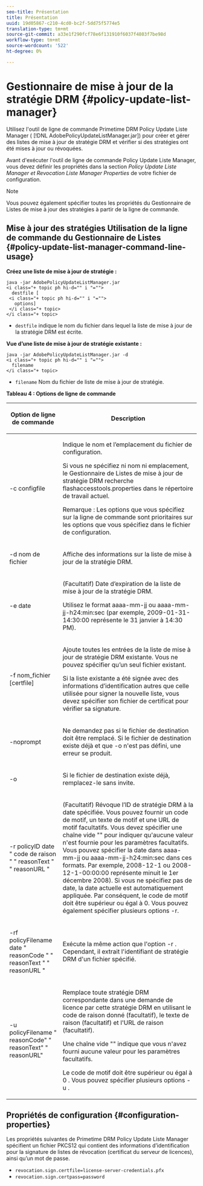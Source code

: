 ```yaml
---
seo-title: Présentation
title: Présentation
uuid: 19d05867-c210-4cd0-bc2f-5dd75f5774e5
translation-type: tm+mt
source-git-commit: a33e1f290fcf78e6f131910f6037f4803f7be98d
workflow-type: tm+mt
source-wordcount: '522'
ht-degree: 0%

---
```



# Gestionnaire de mise à jour de la stratégie DRM {#policy-update-list-manager}

Utilisez l&#39;outil de ligne de commande Primetime DRM Policy Update Liste Manager ( [!DNL AdobePolicyUpdateListManager.jar]) pour créer et gérer des listes de mise à jour de stratégie DRM et vérifier si des stratégies ont été mises à jour ou révoquées.

Avant d&#39;exécuter l&#39;outil de ligne de commande Policy Update Liste Manager, vous devez définir les propriétés dans la section *Policy Update Liste Manager et Revocation Liste Manager Properties* de votre fichier de configuration.

>[!NOTE]
>
>Vous pouvez également spécifier toutes les propriétés du Gestionnaire de Listes de mise à jour des stratégies à partir de la ligne de commande.

## Mise à jour des stratégies Utilisation de la ligne de commande du Gestionnaire de Listes {#policy-update-list-manager-command-line-usage}

**Créez une liste de mise à jour de stratégie :**

```
java -jar AdobePolicyUpdateListManager.jar  
<i class="+ topic ph hi-d="" i "="">
  destfile [ 
 <i class="+ topic ph hi-d="" i "="">
   options]  
 </i class="+ topic> 
</i class="+ topic>
```

* `destfile` indique le nom du fichier dans lequel la liste de mise à jour de la stratégie DRM est écrite.

**Vue d’une liste de mise à jour de stratégie existante :**

```
java -jar AdobePolicyUpdateListManager.jar -d  
<i class="+ topic ph hi-d="" i "="">
  filename 
</i class="+ topic>
```

* `filename` Nom du fichier de liste de mise à jour de stratégie.

**Tableau 4 : Options de ligne de commande**

<table frame="all" colsep="1" rowsep="1" class="+ topic/table adobe-d/table " id="table_ghb_jqy_n4">  
 <thead class="- topic/thead "> 
  <tr rowsep="1" class="- topic/row "> 
   <th colname="1" class="- topic/entry entry"> <p class="- topic/p ">Option de ligne de commande </p> </th> 
   <th colname="2" class="- topic/entry entry"> <p class="- topic/p ">Description </p> </th> 
  </tr> 
 </thead>
 <tbody class="- topic/tbody "> 
  <tr rowsep="1" class="- topic/row "> 
   <td colname="1" class="- topic/entry "> <span class="+ topic/ph pr-d/codeph codeph"> -c configfile  </span> </td> 
   <td colname="2" class="- topic/entry "> <p class="- topic/p ">Indique le nom et l’emplacement du fichier de configuration. </p> <p class="- topic/p ">Si vous ne spécifiez ni nom ni emplacement, le Gestionnaire de Listes de mise à jour de stratégie DRM recherche <span class="filepath"> flashaccesstools.properties </span> dans le répertoire de travail actuel. </p> <p>Remarque :  Les options que vous spécifiez sur la ligne de commande sont prioritaires sur les options que vous spécifiez dans le fichier de configuration. </p> </td> 
  </tr> 
  <tr rowsep="1" class="- topic/row "> 
   <td colname="1" class="- topic/entry "> <p class="- topic/p "> <span class="+ topic/ph pr-d/codeph codeph"> -d nom de fichier  </span> </p> </td> 
   <td colname="2" class="- topic/entry "> <p class="- topic/p ">Affiche des informations sur la liste de mise à jour de la stratégie DRM. </p> </td> 
  </tr> 
  <tr rowsep="1" class="- topic/row "> 
   <td colname="1" class="- topic/entry "> <span class="+ topic/ph pr-d/codeph codeph"> -e date  </span> </td> 
   <td colname="2" class="- topic/entry "> <p>(Facultatif) Date d’expiration de la liste de mise à jour de la stratégie DRM. </p> <p>Utilisez le format <span class="+ topic/ph pr-d/codeph codeph"> aaaa-mm-jj </span> ou <span class="+ topic/ph pr-d/codeph codeph"> aaaa-mm-jj-h24:min:sec </span> (par exemple, 2009-01-31-14:30:00 représente le 31 janvier à 14:30 PM). </p> </td> 
  </tr> 
  <tr rowsep="1" class="- topic/row "> 
   <td colname="1" class="- topic/entry "> <span class="+ topic/ph pr-d/codeph codeph"> -f nom_fichier [certfile]  </span> </td> 
   <td colname="2" class="- topic/entry "> <p class="- topic/p ">Ajoute toutes les entrées de la liste de mise à jour de stratégie DRM existante. Vous ne pouvez spécifier qu’un seul fichier existant. </p> <p class="- topic/p ">Si la liste existante a été signée avec des informations d’identification autres que celle utilisée pour signer la nouvelle liste, vous devez spécifier son fichier de certificat pour vérifier sa signature. </p> </td> 
  </tr> 
  <tr rowsep="1" class="- topic/row "> 
   <td colname="1" class="- topic/entry "> <span class="+ topic/ph pr-d/codeph codeph"> -noprompt  </span> </td> 
   <td colname="2" class="- topic/entry "> <p class="- topic/p ">Ne demandez pas si le fichier de destination doit être remplacé. Si le fichier de destination existe déjà et que <span class="codeph"> -o </span> n'est pas défini, une erreur se produit. </p> </td> 
  </tr> 
  <tr rowsep="1" class="- topic/row "> 
   <td colname="1" class="- topic/entry "> <span class="codeph"> -o  </span> </td> 
   <td colname="2" class="- topic/entry "> <p class="- topic/p ">Si le fichier de destination existe déjà, remplacez-le sans invite. </p> </td> 
  </tr> 
  <tr rowsep="1" class="- topic/row "> 
   <td colname="1" class="- topic/entry "> <span class="+ topic/ph pr-d/codeph codeph"> -r policyID  </span> <span class="+ topic/ph pr-d/codeph codeph"> date  </span> "  <span class="+ topic/ph pr-d/codeph codeph"> code de raison  </span>" "  <span class="+ topic/ph pr-d/codeph codeph"> reasonText  </span>" "  <span class="+ topic/ph pr-d/codeph codeph"> reasonURL "</span> </td> 
   <td colname="2" class="- topic/entry "> <p class="- topic/p ">(Facultatif) Révoque l’ID de stratégie DRM à la date spécifiée. Vous pouvez fournir un code de motif, un texte de motif et une URL de motif facultatifs. Vous devez spécifier une chaîne vide "" pour indiquer qu'aucune valeur n'est fournie pour les paramètres facultatifs. Vous pouvez spécifier la date dans <span class="+ topic/ph pr-d/codeph codeph"> aaaa-mm-jj </span> ou <span class="+ topic/ph pr-d/codeph codeph"> aaaa-mm-jj-h24:min:sec </span> dans ces formats. Par exemple, 2008-12-1 ou 2008-12-1-00:00:00 représente minuit le 1er décembre 2008). Si vous ne spécifiez pas de date, la date actuelle est automatiquement appliquée. Par conséquent, le code de motif doit être supérieur ou égal à 0. Vous pouvez également spécifier plusieurs options -r. </p> </td> 
  </tr> 
  <tr rowsep="1" class="- topic/row "> 
   <td colname="1" class="- topic/entry "> <p class="- topic/p ">-rf <span class="+ topic/ph pr-d/codeph codeph"> policyFilename </span> <span class="+ topic/ph pr-d/codeph codeph"> date </span> " <span class="+ topic/ph pr-d/codeph codeph"> reasonCode </span>" " <span class="+ topic/ph pr-d/codeph codeph"> reasonText </span>" " <span class="+ topic/ph pr-d/codeph codeph"> reasonURL </span>" </p> </td> 
   <td colname="2" class="- topic/entry "> <p class="- topic/p ">Exécute la même action que l'option <span class="codeph"> -r </span>. Cependant, il extrait l'identifiant de stratégie DRM d'un fichier spécifié. </p> </td> 
  </tr> 
  <tr rowsep="0" class="- topic/row "> 
   <td colname="1" class="- topic/entry "> <span class="codeph"> -u policyFilename " reasonCode" " reasonText" " reasonURL"  </span> </td> 
   <td colname="2" class="- topic/entry "> <p>Remplace toute stratégie DRM correspondante dans une demande de licence par cette stratégie DRM en utilisant le code de raison donné (facultatif), le texte de raison (facultatif) et l'URL de raison (facultatif). </p> <p>Une chaîne vide "" indique que vous n'avez fourni aucune valeur pour les paramètres facultatifs. </p> <p>Le code de motif doit être supérieur ou égal à <span class="codeph"> 0 </span>. Vous pouvez spécifier plusieurs options <span class="codeph"> -u </span>. </p> </td> 
  </tr> 
 </tbody> 
</table>

## Propriétés de configuration {#configuration-properties}

Les propriétés suivantes de Primetime DRM Policy Update Liste Manager spécifient un fichier PKCS12 qui contient des informations d’identification pour la signature de listes de révocation (certificat du serveur de licences), ainsi qu’un mot de passe.

* `revocation.sign.certfile=license-server-credentials.pfx`
* `revocation.sign.certpass=password`